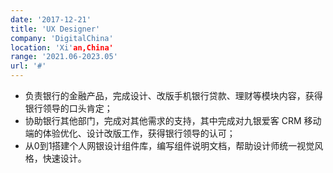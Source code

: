 ```yaml
---
date: '2017-12-21'
title: 'UX Designer'
company: 'DigitalChina'
location: 'Xi'an,China'
range: '2021.06-2023.05'
url: '#'
---
```


- 负责银行的金融产品，完成设计、改版手机银行贷款、理财等模块内容，获得银行领导的口头肯定；
- 协助银行其他部门，完成对其他需求的支持，其中完成对九银爱客 CRM  移动端的体验优化、设计改版工作，获得银行领导的认可；
- 从0到1搭建个人网银设计组件库，编写组件说明文档，帮助设计师统一视觉风格，快速设计。